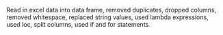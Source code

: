 Read in excel data into data frame, removed duplicates, dropped columns, removed whitespace, replaced string values, used lambda expressions, used loc, split columns, used if and for statements.